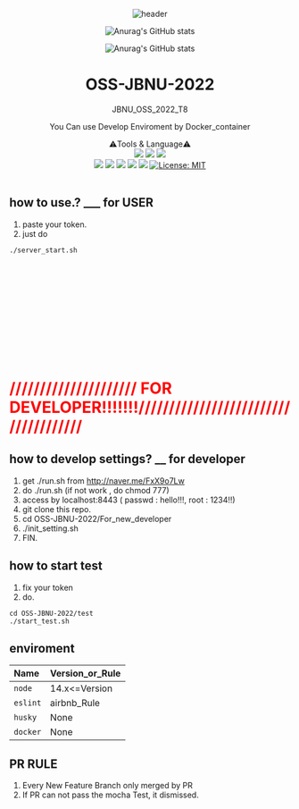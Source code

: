 <div align=center>
 

![header](https://capsule-render.vercel.app/api?type=wave&color=auto&height=300&section=header&text=OSS-%20JBNU-%202022&fontSize=90)

![Anurag's GitHub stats](https://github-readme-stats.vercel.app/api?username=raichal2000&show_icons=true&theme=radical)
 
![Anurag's GitHub stats](https://github-readme-stats.vercel.app/api?username=hyun4325&show_icons=true&theme=radical)

 # OSS-JBNU-2022
JBNU_OSS_2022_T8

You Can use Develop Enviroment by Docker_container

 ⚠️Tools & Language⚠️ <br>
<img src="https://img.shields.io/badge/JavaScript-F7DF1E?style=flat&logo=JavaScript&logoColor=white"/>
<img src="https://img.shields.io/badge/Node.js-339933?style=flat&logo=Node.js&logoColor=white"/>
<img src="https://img.shields.io/badge/Visual Studio Code-007ACC?style=flat&logo=Visual Studio Code&logoColor=white"/>
<br>
<img src="https://img.shields.io/badge/GitHub-181717?style=flat&logo=GitHub&logoColor=white"/>
<img src="https://img.shields.io/badge/ESLint-4B32C3?style=flat&logo=ESLint&logoColor=white"/> 
<img src="https://img.shields.io/badge/Mocha-8D6748?style=flat&logo=Mocha&logoColor=white"/>
<img src="https://img.shields.io/badge/GitHub Actions-2088FF?style=flat&logo=GitHub Actions&logoColor=white"/>
<img src="https://img.shields.io/badge/Docker -2088FF?style=flat&logo=Docker &logoColor=white"/>
[![License: MIT](https://img.shields.io/badge/License-MIT-yellow.svg)](https://opensource.org/licenses/MIT)
<br>
<br>
 </div>
 
## how to use.? ___ for USER
 1. paste your token. 
 2. just do
```
./server_start.sh
```


<br/> <br/> <br/> <br/> <br/><br/> <br/> <br/> <br/> <br/> 

# <span style = "color: red"> ///////////////////// FOR DEVELOPER!!!!!!!///////////////////////////////////// </span>



## how to develop settings? __ for developer
 1. get ./run.sh from http://naver.me/FxX9o7Lw
 2. do ./run.sh (if not work , do chmod 777)
 3. access by localhost:8443 ( passwd : hello!!!, root : 1234!!)
 4. git clone this repo.
 5. cd OSS-JBNU-2022/For_new_developer
 6. ./init_setting.sh
 7. FIN. 

## how to start test
 1. fix your token
 2. do.
```
cd OSS-JBNU-2022/test
./start_test.sh
```

## enviroment
|**Name**|**Version_or_Rule**
|:-|:-|
|`node`|14.x<=Version|
|`eslint`|airbnb_Rule|
|`husky`|None|
|`docker`|None|

## PR RULE
1. Every New Feature Branch only merged by PR
2. If PR can not pass the mocha Test, it dismissed.


